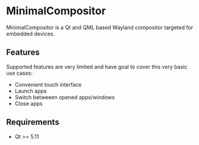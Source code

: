 # MinimalCompositor

MinimalCompositor is a Qt and QML based Wayland compositor targeted for embedded devices.

## Features

Supported features are very limited and have goal to cover this very basic use cases:
 * Convenient touch interface
 * Launch apps
 * Switch betweeen opened apps/windows
 * Close apps
 
 ## Requirements
 * Qt >= 5.11
